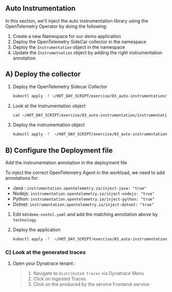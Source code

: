 ## Auto Instrumentation

In this section, we'll inject the auto instrumentation library using the OpenTelemetry Operator by doing the following:

1. Create a new Namespace for our demo application
1. Deploy the OpenTelemetry SideCar collector in the namespace
1. Deploy the `Instrumentation` object in the namespace
1. Update the `Instrumetnation` object by adding the right instrumentation annotation

## A) Deploy the collector

1. Deploy the OpenTelemetry Sidecar Collector

   ```bash
   kubectl apply -f ~/HOT_DAY_SCRIPT/exercise/03_auto-instrumentation/openTelemetry-sidecar.yaml -n hipster-shop
   ```

2. Look at the Instrumentation object

   ```bash
   cat ~/HOT_DAY_SCRIPT/exercise/03_auto-instrumentation/instrumentation.yaml
   ```

3. Deploy the instrumentation object
   ```bash
   kubectl apply -f  ~/HOT_DAY_SCRIPT/exercise/03_auto-instrumentation/instrumentation.yaml -n hipster-shop
   ```

## B) Configure the Deployment file

Add the instrumentation annotation in the deployment file

To inject the correct OpenTelemetry Agent in the workload, we need to add annotations for:

- Java : `instrumentation.opentelemetry.io/inject-java: "true"`
- Nodejs: `instrumentation.opentelemetry.io/inject-nodejs: "true"`
- Python: `instrumentation.opentelemetry.io/inject-python: "true"`
- Dotnet: `instrumentation.opentelemetry.io/inject-dotnet: "true"`

1.  Edit `k8Sdemo-nootel.yaml` and add the matching annotation above by `technology`.

2.  Deploy the application

    ```bash
    kubectl apply -f  ~/HOT_DAY_SCRIPT/exercise/03_auto-instrumentation/k8Sdemo-nootel.yaml -n hipster-shop
    ```

### C) Look at the generated traces

1. Open your Dynatrace tenant :

   > 1. Navigate to `Distributed traces` via Dynatrace Menu
   > 2. Click on ingested Traces
   > 3. Click on the produced by the service Frontend-service
